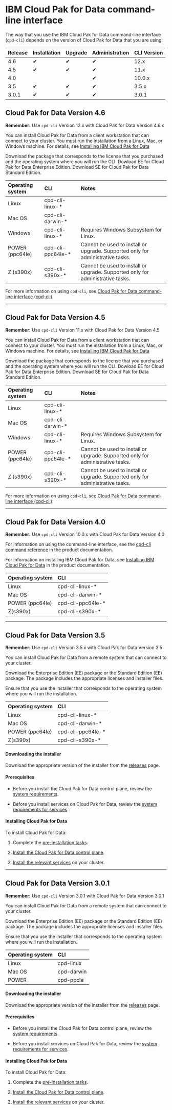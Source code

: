 # IBM Cloud Pak for Data command-line interface

The way that you use the IBM Cloud Pak for Data command-line interface (`cpd-cli`)
depends on the version of Cloud Pak for Data that you are using:


| Release   | Installation | Upgrade   | Administration | CLI Version |
| ------    | ------       | ------    | -----------    | ------      |
| 4.6       | &#10004;     | &#10004;  | &#10004;       | 12.x      |
| 4.5       | &#10004;     | &#10004;  | &#10004;       | 11.x      |
| 4.0       |              |           | &#10004;       | 10.0.x      |
| 3.5       | &#10004;     | &#10004;  | &#10004;       | 3.5.x       |
| 3.0.1     | &#10004;     | &#10004;  | &#10004;       | 3.0.1       |

## Cloud Pak for Data Version 4.6

**Remember:** Use `cpd-cli` Version 12.x with Cloud Pak for Data Version 4.6.x

You can install Cloud Pak for Data from a client workstation that can connect to
your cluster. You must run the installation from a Linux, Mac, or Windows machine.
For details, see [Installing IBM Cloud Pak for Data](https://www.ibm.com/docs/SSQNUZ_4.6.x/cpd/install/install.html)

Download the package that corresponds to the license that you purchased and the operating system where you will run the CLI. Dowload EE for Cloud Pak for Data Enterprise Edition. Download SE for Cloud Pak for Data Standard Edition.

| Operating system | CLI               |  Notes      |           
| :--              | :--               | :--         |
| Linux            | cpd-cli-linux-*   |             |
| Mac OS           | cpd-cli-darwin-*  |             |
| Windows          | cpd-cli-linux-*   | Requires Windows Subsystem for Linux.
| POWER (ppc64le)  | cpd-cli-ppc64le-* | Cannot be used to install or upgrade. Supported only for administrative tasks. |
| Z (s390x)        | cpd-cli-s390x-*   | Cannot be used to install or upgrade. Supported only for administrative tasks. |

For more information on using `cpd-cli`, see [Cloud Pak for Data command-line interface (cpd-cli)](https://www.ibm.com/docs/SSQNUZ_4.6.x/cpd-cli/cpd-cli-intro.html).


---

## Cloud Pak for Data Version 4.5

**Remember:** Use `cpd-cli` Version 11.x with Cloud Pak for Data Version 4.5

You can install Cloud Pak for Data from a client workstation that can connect to
your cluster. You must run the installation from a Linux, Mac, or Windows machine.
For details, see [Installing IBM Cloud Pak for Data](https://www.ibm.com/docs/SSQNUZ_4.5.x/cpd/install/install.html)

Download the package that corresponds to the license that you purchased and the operating system where you will run the CLI. Dowload EE for Cloud Pak for Data Enterprise Edition. Download SE for Cloud Pak for Data Standard Edition.

| Operating system | CLI               |  Notes      |           
| :--              | :--               | :--         |
| Linux            | cpd-cli-linux-*   |             |
| Mac OS           | cpd-cli-darwin-*  |             |
| Windows          | cpd-cli-linux-*   | Requires Windows Subsystem for Linux.
| POWER (ppc64le)  | cpd-cli-ppc64le-* | Cannot be used to install or upgrade. Supported only for administrative tasks. |
| Z (s390x)        | cpd-cli-s390x-*   | Cannot be used to install or upgrade. Supported only for administrative tasks. |

For more information on using `cpd-cli`, see [Cloud Pak for Data command-line interface (cpd-cli)](https://www.ibm.com/docs/SSQNUZ_4.5.x/cpd-cli/cpd-cli-intro.html).


---
## Cloud Pak for Data Version 4.0

**Remember:** Use `cpd-cli` Version 10.0.x with Cloud Pak for Data Version 4.0

For information on using the command-line interface, see the [cpd-cli command reference](https://www.ibm.com/docs/SSQNUZ_4.0/cpd/admin/cpd-cli.html) in the product documentation.

For information on installing IBM Cloud Pak for Data, see [Installing IBM Cloud Pak for Data](https://www.ibm.com/docs/SSQNUZ_4.0/cpd/install/install.html) in the product documentation.

| Operating system              | CLI |
| :--                           | :--       |
| Linux                         | cpd-cli-linux-* |
| Mac OS                        | cpd-cli-darwin-* |
| POWER (ppc64le)               | cpd-cli-ppc64le-* |
| Z(s390x)                      | cpd-cli-s390x-* |


---
## Cloud Pak for Data Version 3.5


**Remember:** Use `cpd-cli` Version 3.5.x with Cloud Pak for Data Version 3.5

You can install Cloud Pak for Data from a remote system that can connect to your cluster.

Download the Enterprise Edition (EE) package or the Standard Edition (EE) package. The package includes the appropriate licenses and installer files.

Ensure that you use the installer that corresponds to the operating system where you will run the installation.

| Operating system              | CLI |
| :--                           | :--       |
| Linux                         | cpd-cli-linux-* |
| Mac OS                        | cpd-cli-darwin-* |
| POWER (ppc64le)               | cpd-cli-ppc64le-* |
| Z(s390x)                      | cpd-cli-s390x-* |



#### Downloading the installer
Download the appropriate version of the installer from the [releases](https://github.com/IBM/cpd-cli/releases) page.


#### Prerequisites

- Before you install the Cloud Pak for Data control plane, review the [system
requirements](https://www.ibm.com/docs/SSQNUZ_3.5.0/cpd/plan/rhos-reqs.html).

- Before you install services on Cloud Pak for Data, review the [system requirements
for services](https://www.ibm.com/docs/SSQNUZ_3.5.0/sys-reqs/services_prereqs.html).


#### Installing Cloud Pak for Data
To install Cloud Pak for Data:

1. Complete the [pre-installation tasks](https://www.ibm.com/docs/SSQNUZ_3.5.0/cpd/install/install.html).

1. [Install the Cloud Pak for Data control plane](https://www.ibm.com/docs/SSQNUZ_3.5.0/cpd/install/rhos-install.html).

1. [Install the relevant services](https://www.ibm.com/docs/SSQNUZ_3.5.0/svc-nav/head/services.html) on your cluster.


---
## Cloud Pak for Data Version 3.0.1

**Remember:** Use `cpd-cli` Version 3.0.1 with Cloud Pak for Data Version 3.0.1

You can install Cloud Pak for Data from a remote system that can connect to your cluster.

Download the Enterprise Edition (EE) package or the Standard Edition (EE) package. The package includes the appropriate licenses and installer files.

Ensure that you use the installer that corresponds to the operating system where you will run the installation.

| Operating system | CLI |
| :--              | :--       |
| Linux            | cpd-linux |
| Mac OS           | cpd-darwin |
| POWER            | cpd-ppcle |


#### Downloading the installer
Download the appropriate version of the installer from the [releases](https://github.com/IBM/cpd-cli/releases) page.

#### Prerequisites

- Before you install the Cloud Pak for Data control plane, review the [system
requirements](https://www.ibm.com/docs/en/cloud-paks/cp-data/3.0.1?topic=planning-system-requirements).

- Before you install services on Cloud Pak for Data, review the [system requirements
for services](https://www.ibm.com/docs/en/cloud-paks/cp-data/3.0.1?topic=requirements-system-services).


#### Installing Cloud Pak for Data
To install Cloud Pak for Data:

1. Complete the [pre-installation tasks](https://www.ibm.com/docs/en/cloud-paks/cp-data/3.0.1?topic=installing).

1. [Install the Cloud Pak for Data control plane](https://www.ibm.com/docs/en/cloud-paks/cp-data/3.0.1?topic=installing-openshift-cluster).

1. [Install the relevant services](https://www.ibm.com/docs/en/cloud-paks/cp-data/3.0.1?topic=integrations-services-in-catalog) on your cluster.  
